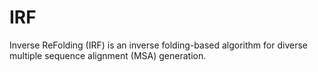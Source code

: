 # IRF
Inverse ReFolding (IRF) is an inverse folding-based algorithm for diverse multiple sequence alignment (MSA) generation. 
